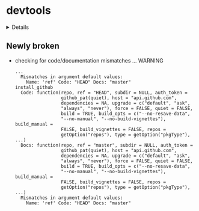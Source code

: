 # devtools

<details>

* Version: 2.3.0
* Source code: https://github.com/cran/devtools
* URL: https://devtools.r-lib.org/, https://github.com/r-lib/devtools
* BugReports: https://github.com/r-lib/devtools/issues
* Date/Publication: 2020-04-10 23:20:11 UTC
* Number of recursive dependencies: 101

Run `revdep_details(, "devtools")` for more info

</details>

## Newly broken

*   checking for code/documentation mismatches ... WARNING
    ```
    ...
      Mismatches in argument default values:
        Name: 'ref' Code: "HEAD" Docs: "master"
    install_github
      Code: function(repo, ref = "HEAD", subdir = NULL, auth_token =
                     github_pat(quiet), host = "api.github.com",
                     dependencies = NA, upgrade = c("default", "ask",
                     "always", "never"), force = FALSE, quiet = FALSE,
                     build = TRUE, build_opts = c("--no-resave-data",
                     "--no-manual", "--no-build-vignettes"), build_manual =
                     FALSE, build_vignettes = FALSE, repos =
                     getOption("repos"), type = getOption("pkgType"), ...)
      Docs: function(repo, ref = "master", subdir = NULL, auth_token =
                     github_pat(quiet), host = "api.github.com",
                     dependencies = NA, upgrade = c("default", "ask",
                     "always", "never"), force = FALSE, quiet = FALSE,
                     build = TRUE, build_opts = c("--no-resave-data",
                     "--no-manual", "--no-build-vignettes"), build_manual =
                     FALSE, build_vignettes = FALSE, repos =
                     getOption("repos"), type = getOption("pkgType"), ...)
      Mismatches in argument default values:
        Name: 'ref' Code: "HEAD" Docs: "master"
    ```

